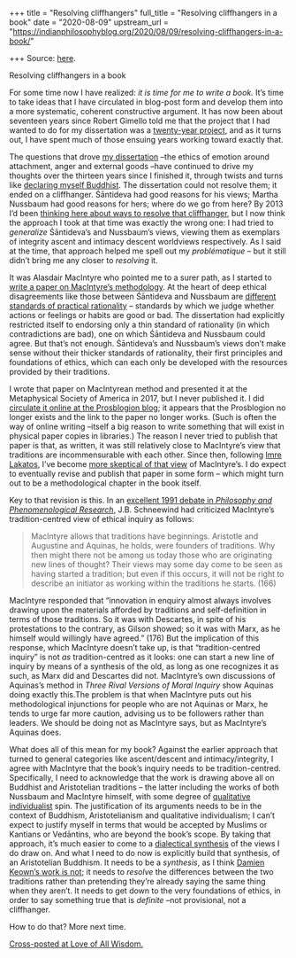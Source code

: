 +++
title = "Resolving cliffhangers"
full_title = "Resolving cliffhangers in a book"
date = "2020-08-09"
upstream_url = "https://indianphilosophyblog.org/2020/08/09/resolving-cliffhangers-in-a-book/"

+++
Source: [here](https://indianphilosophyblog.org/2020/08/09/resolving-cliffhangers-in-a-book/).

Resolving cliffhangers in a book

For some time now I have realized: *it is time for me to write a book.*
It’s time to take ideas that I have circulated in blog-post form and
develop them into a more systematic, coherent constructive argument. It
has now been about seventeen years since Robert Gimello told me that the
project that I had wanted to do for my dissertation was a [twenty-year
project](http://loveofallwisdom.com/blog/2013/03/the-twenty-year-project/),
and as it turns out, I have spent much of those ensuing years working
toward exactly that.

The questions that drove [my
dissertation](http://loveofallwisdom.com/wp-content/uploads/2009/05/lele-dissertation.pdf)
–the ethics of emotion around attachment, anger and external goods
–have continued to drive my thoughts over the thirteen years since I
finished it, through twists and turns like [declaring myself
Buddhist](http://loveofallwisdom.com/blog/2015/05/i-am-a-buddhist/). The
dissertation could not resolve them; it ended on a cliffhanger.
Śāntideva had good reasons for his views; Martha Nussbaum had good
reasons for hers; where do we go from here? By 2013 I’d been [thinking
here about ways to resolve that
cliffhanger](http://loveofallwisdom.com/blog/2013/03/the-twenty-year-project/),
but I now think the approach I took at that time was exactly the wrong
one: I had tried to *generalize* Śāntideva’s and Nussbaum’s views,
viewing them as exemplars of integrity ascent and intimacy descent
worldviews respectively. As I said at the time, that approach helped me
spell out my *problématique* – but it still didn’t bring me any closer
to *resolving* it.

It was Alasdair MacIntyre who pointed me to a surer path, as I started
to [write a paper on MacIntyre’s
methodology](http://loveofallwisdom.com/blog/2018/08/roots-of-a-project-on-method/).
At the heart of deep ethical disagreements like those between Śāntideva
and Nussbaum are [different standards of practical
rationality]((http://loveofallwisdom.com/blog/2015/11/the-need-for-substantive-standards-of-rationality/))
– standards by which we judge whether actions or feelings or habits are
good or bad. The dissertation had explicitly restricted itself to
endorsing only a thin standard of rationality (in which contradictions
are bad), one on which Śāntideva and Nussbaum could agree. But that’s
not enough. Śāntideva’s and Nussbaum’s views don’t make sense without
their thicker standards of rationality, their first principles and
foundations of ethics, which can each only be developed with the
resources provided by their traditions.

I wrote that paper on MacIntyrean method and presented it at the
Metaphysical Society of America in 2017, but I never published it. I did
[circulate it online at the Prosblogion
blog](http://loveofallwisdom.com/blog/2017/04/paper-on-methodology-up-at-prosblogion/);
it appears that the Prosblogion no longer exists and the link to the
paper no longer works. (Such is often the way of online writing –itself
a big reason to write something that will exist in physical paper copies
in libraries.) The reason I never tried to publish that paper is that,
as written, it was still relatively close to MacIntyre’s view that
traditions are incommensurable with each other. Since then, following
[Imre
Lakatos](http://loveofallwisdom.com/blog/2018/06/the-middle-ground-in-philosophy-of-science/),
I’ve become [more skeptical of that
view](http://loveofallwisdom.com/blog/2018/09/how-can-traditions-be-commensurable/)
of MacIntyre’s. I do expect to eventually revise and publish that paper
in some form – which might turn out to be a methodological chapter in
the book itself.

Key to that revision is this. In an [excellent 1991 debate in
*Philosophy and Phenomenological
Research*](https://www.jstor.org/stable/i336939), J.B. Schneewind had
criticized MacIntyre’s tradition-centred view of ethical inquiry as
follows:

> MacIntyre allows that traditions have beginnings. Aristotle and
> Augustine and Aquinas, he holds, were founders of traditions. Why then
> might there not be among us today those who are originating new lines
> of thought? Their views may some day come to be seen as having started
> a tradition; but even if this occurs, it will not be right to describe
> an initiator as working within the traditions he starts. (166)

MacIntyre responded that “innovation in enquiry almost always involves
drawing upon the materials afforded by traditions and self-definition in
terms of those traditions. So it was with Descartes, in spite of his
protestations to the contrary, as Gilson showed; so it was with Marx, as
he himself would willingly have agreed.” (176) But the implication of
this response, which MacIntyre doesn’t take up, is that
“tradition-centred inquiry” is not *as* tradition-centred as it looks:
one can start a new line of inquiry by means of a synthesis of the old,
as long as one recognizes it as such, as Marx did and Descartes did not.
MacIntyre’s own discussions of Aquinas’s method in *Three Rival Versions
of Moral Inquiry* show Aquinas doing exactly this.The problem is that
when MacIntyre puts out his methodological injunctions for people who
are not Aquinas or Marx, he tends to urge far more caution, advising us
to be followers rather than leaders. We should be doing not as MacIntyre
says, but as MacIntyre’s Aquinas does.

What does all of this mean for my book? Against the earlier approach
that turned to general categories like ascent/descent and
intimacy/integrity, I agree with MacIntyre that the book’s inquiry needs
to be tradition-centred. Specifically, I need to acknowledge that the
work is drawing above all on Buddhist and Aristotelian traditions – the
latter including the works of both Nussbaum and MacIntyre himself, with
some degree of [qualitative
individualist](http://loveofallwisdom.com/blog/2018/10/naming-the-be-yourself-ideal/)
spin. The justification of its arguments needs to be in the context of
Buddhism, Aristotelianism and qualitative individualism; I can’t expect
to justify myself in terms that would be accepted by Muslims or Kantians
or Vedāntins, who are beyond the book’s scope. By taking that approach,
it’s much easier to come to a [dialectical
synthesis](http://loveofallwisdom.com/blog/2013/04/synthesis-via-dialectic/)
of the views I do draw on. And what I need to do now is explicitly build
that synthesis, of an Aristotelian Buddhism. It needs to be a
*synthesis*, as I think [Damien Keown’s work is
not](http://loveofallwisdom.com/blog/2020/01/aristotelian-vs-buddhist-eudaimonia/);
it needs to *resolve* the differences between the two traditions rather
than pretending they’re already saying the same thing when they aren’t.
It needs to get down to the very foundations of ethics, in order to say
something true that is *definite* –not provisional, not a cliffhanger.

How to do that? More next time.

[Cross-posted at Love of All
Wisdom.](http://loveofallwisdom.com/blog/2020/08/resolving-cliffhangers-in-a-book)
